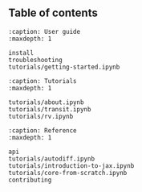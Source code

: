 ```{include} ../README.md
```

## Table of contents

```{toctree}
:caption: User guide
:maxdepth: 1

install
troubleshooting
tutorials/getting-started.ipynb
```

```{toctree}
:caption: Tutorials
:maxdepth: 1

tutorials/about.ipynb
tutorials/transit.ipynb
tutorials/rv.ipynb
```

```{toctree}
:caption: Reference
:maxdepth: 1

api
tutorials/autodiff.ipynb
tutorials/introduction-to-jax.ipynb
tutorials/core-from-scratch.ipynb
contributing

```
